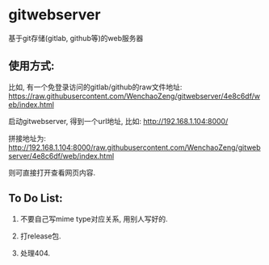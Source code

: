 # gitwebserver

基于git存储(gitlab, github等)的web服务器

## 使用方式:

比如, 有一个免登录访问的gitlab/github的raw文件地址: https://raw.githubusercontent.com/WenchaoZeng/gitwebserver/4e8c6df/web/index.html

启动gitwebserver, 得到一个url地址, 比如: http://192.168.1.104:8000/

拼接地址为: http://192.168.1.104:8000/raw.githubusercontent.com/WenchaoZeng/gitwebserver/4e8c6df/web/index.html

则可直接打开查看网页内容.

## To Do List:

1. 不要自己写mime type对应关系, 用别人写好的. 

2. 打release包.

3. 处理404.